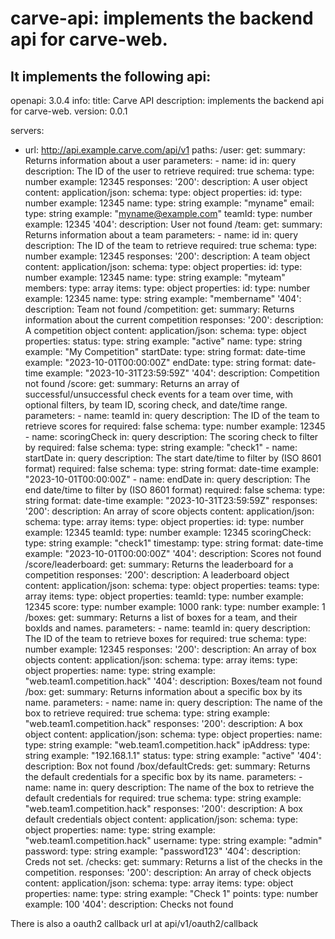 # carve-api: implements the backend api for carve-web.

It implements the following api:
---
openapi: 3.0.4
info:
  title: Carve API
  description: implements the backend api for carve-web.
  version: 0.0.1

servers:
  - url: http://api.example.carve.com/api/v1
paths:
  /user:
    get:
      summary: Returns information about a user
        parameters:
        - name: id
        in: query
        description: The ID of the user to retrieve
        required: true
        schema:
            type: number
            example: 12345
        responses:
            '200':
                description: A user object
                content:
                application/json:
                    schema:
                    type: object
                    properties:
                        id:
                            type: number
                            example: 12345
                        name:
                            type: string
                            example: "myname"
                        email:
                            type: string
                            example: "myname@example.com"
                        teamId:
                            type: number
                            example: 12345
            '404':
                description: User not found
    /team:
      get:
        summary: Returns information about a team
        parameters:
        - name: id
            in: query
            description: The ID of the team to retrieve
            required: true
            schema:
            type: number
            example: 12345
        responses:
            '200':
                description: A team object
                content:
                application/json:
                    schema:
                    type: object
                    properties:
                        id:
                            type: number
                            example: 12345
                        name:
                            type: string
                            example: "myteam"
                        members:
                            type: array
                            items:
                                type: object
                                properties:
                                id:
                                    type: number
                                    example: 12345
                                name:
                                    type: string
                                    example: "membername"
            '404':
                description: Team not found
    /competition:
        get:
            summary: Returns information about the current competition
            responses:
                '200':
                    description: A competition object
                    content:
                    application/json:
                        schema:
                        type: object
                        properties:
                            status:
                                type: string
                                example: "active"
                            name:
                                type: string
                                example: "My Competition"
                            startDate:
                                type: string
                                format: date-time
                                example: "2023-10-01T00:00:00Z"
                            endDate:
                                type: string
                                format: date-time
                                example: "2023-10-31T23:59:59Z"
                '404':
                    description: Competition not found
    /score:
        get:
            summary: Returns an array of successful/unsuccessful check events for a team over time, with optional filters, by team ID, scoring check, and date/time range.
            parameters:
            - name: teamId
              in: query
              description: The ID of the team to retrieve scores for
              required: false
              schema:
                type: number
                example: 12345
            - name: scoringCheck
                in: query
                description: The scoring check to filter by
                required: false
                schema:
                    type: string
                    example: "check1"
            - name: startDate
                in: query
                description: The start date/time to filter by (ISO 8601 format)
                required: false
                schema:
                    type: string
                    format: date-time
                    example: "2023-10-01T00:00:00Z"
            - name: endDate
                in: query
                description: The end date/time to filter by (ISO 8601 format)
                required: false
                schema:
                    type: string
                    format: date-time
                    example: "2023-10-31T23:59:59Z"
            responses:
                '200':
                    description: An array of score objects
                    content:
                    application/json:
                        schema:
                        type: array
                        items:
                            type: object
                            properties:
                                id:
                                    type: number
                                    example: 12345
                                teamId:
                                    type: number
                                    example: 12345
                                scoringCheck:
                                    type: string
                                    example: "check1"
                                timestamp:
                                    type: string
                                    format: date-time
                                    example: "2023-10-01T00:00:00Z"
                '404':
                    description: Scores not found
    /score/leaderboard:
        get:
            summary: Returns the leaderboard for a competition
            responses:
                '200':
                    description: A leaderboard object
                    content:
                    application/json:
                        schema:
                        type: object
                        properties:
                            teams:
                                type: array
                                items:
                                    type: object
                                    properties:
                                        teamId:
                                            type: number
                                            example: 12345
                                        score:
                                            type: number
                                            example: 1000
                                        rank:
                                            type: number
                                            example: 1
    /boxes:
        get:
            summary: Returns a list of boxes for a team, and their boxIds and names.
            parameters:
            - name: teamId
                in: query
                description: The ID of the team to retrieve boxes for
                required: true
                schema:
                    type: number
                    example: 12345
            responses:
                '200':
                    description: An array of box objects
                    content:
                    application/json:
                        schema:
                        type: array
                        items:
                            type: object
                            properties:
                                name:
                                    type: string
                                    example: "web.team1.competition.hack"
                '404':
                    description: Boxes/team not found
    /box:
        get:
            summary: Returns information about a specific box by its name.
            parameters:
            - name: name
                in: query
                description: The name of the box to retrieve
                required: true
                schema:
                    type: string
                    example: "web.team1.competition.hack"
            responses:
                '200':
                    description: A box object
                    content:
                    application/json:
                        schema:
                        type: object
                        properties:
                            name:
                                type: string
                                example: "web.team1.competition.hack"
                            ipAddress:
                                type: string
                                example: "192.168.1.1"
                            status:
                                type: string
                                example: "active"
                '404':
                    description: Box not found
    /box/defaultCreds:
        get:
            summary: Returns the default credentials for a specific box by its name.
            parameters:
            - name: name
                in: query
                description: The name of the box to retrieve the default credentials for
                required: true
                schema:
                    type: string
                    example: "web.team1.competition.hack"
            responses:
                '200':
                    description: A box default credentials object
                    content:
                    application/json:
                        schema:
                        type: object
                        properties:
                            name:
                                type: string
                                example: "web.team1.competition.hack"
                            username:
                                type: string
                                example: "admin"
                            password:
                                type: string
                                example: "password123"
                '404':
                    description: Creds not set.
    /checks:
        get:
            summary: Returns a list of the checks in the competition.
            responses:
                '200':
                    description: An array of check objects
                    content:
                    application/json:
                        schema:
                        type: array
                        items:
                            type: object
                            properties:
                                name:
                                    type: string
                                    example: "Check 1"
                                points:
                                    type: number
                                    example: 100
                '404':
                    description: Checks not found

There is also a oauth2 callback url at api/v1/oauth2/callback